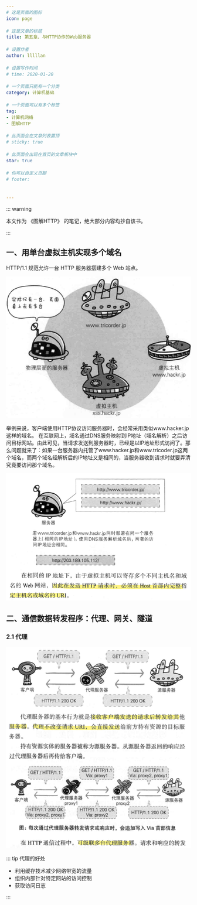 ```yaml
---
# 这是页面的图标
icon: page

# 这是文章的标题
title: 第五章、与HTTP协作的Web服务器

# 设置作者
author: lllllan

# 设置写作时间
# time: 2020-01-20

# 一个页面只能有一个分类
category: 计算机基础

# 一个页面可以有多个标签
tag:
- 计算机网络
- 图解HTTP

# 此页面会在文章列表置顶
# sticky: true

# 此页面会出现在首页的文章板块中
star: true

# 你可以自定义页脚
# footer: 


---
```




::: warning

本文作为 《图解HTTP》 的笔记，绝大部分内容均抄自该书。

:::



## 一、用单台虚拟主机实现多个域名

HTTP/1.1 规范允许一台 HTTP 服务器搭建多个 Web 站点。

![image-20220314003115572](README.assets/image-20220314003115572.png)



举例来说，客户端使用HTTP协议访问服务器时，会经常采用类似www.hacker.jp这样的域名。   在互联网上，域名通过DNS服务映射到IP地址（域名解析）之后访问目标网站。由此可见，当请求发送到服务器时，已经是以IP地址形式访问了。那么问题就来了：如果一台服务器内托管了www.hacker.jp和www.tricoder.jp这两个域名，而两个域名经解析后的IP地址又是相同的，当服务器收到请求时就要弄清究竟要访问那个域名。

![image-20220314003258065](README.assets/image-20220314003258065.png)



## 二、通信数据转发程序：代理、网关、隧道



### 2.1 代理

![image-20220314003636306](README.assets/image-20220314003636306.png)



::: tip 代理的好处

- 利用缓存技术减少网络带宽的流量
- 组织内部针对特定网站的访问控制
- 获取访问日志

:::
